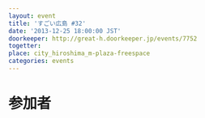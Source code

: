 ```yaml
---
layout: event
title: 'すごい広島 #32'
date: '2013-12-25 18:00:00 JST'
doorkeeper: http://great-h.doorkeeper.jp/events/7752
togetter: 
place: city_hiroshima_m-plaza-freespace
categories: events
---
```


# 参加者
